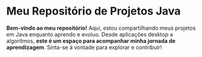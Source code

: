# Meu Repositório de Projetos Java

**Bem-vindo ao meu repositório!** Aqui, estou compartilhando meus projetos em Java enquanto aprendo e evoluo. 
Desde aplicações desktop a algoritmos, **este é um espaço para acompanhar minha jornada de aprendizagem**. Sinta-se à vontade para explorar e contribuir!
